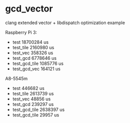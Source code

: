 # gcd_vector
clang extended vector + libdispatch optimization example

Raspberry Pi 3:
- test 18700284 us
- test_tile 2160980 us
- test_vec 358326 us
- test_gcd 6778646 us
- test_gcd_tile 1085776 us
- test_gcd_vec 164121 us

A8-5545m
- test 446682 us
- test_tile 2613739 us
- test_vec 48856 us
- test_gcd 239297 us
- test_gcd_tile 2638397 us
- test_gcd_tile 29957 us
